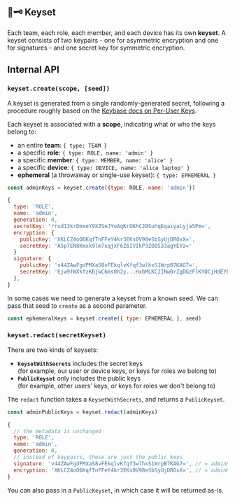 ## 🔑🗝 Keyset

Each team, each role, each member, and each device has its own **keyset**. A keyset consists of two
keypairs - one for asymmetric encryption and one for signatures - and one secret key for symmetric
encryption.

## Internal API

### `keyset.create(scope, [seed])`

A keyset is generated from a single randomly-generated secret, following a procedure roughly based
on the [Keybase docs on Per-User Keys](http://keybase.io/docs/teams/puk).

Each keyset is associated with a **scope**, indicating what or who the keys belong to:

- an entire **team**: `{ type: TEAM }`
- a specific **role**: `{ type: ROLE, name: 'admin' }`
- a specific **member**: `{ type: MEMBER, name: 'alice' }`
- a specific **device**: `{ type: DEVICE, name: 'alice laptop' }`
- **ephemeral** (a throwaway or single-use keyset): `{ type: EPHEMERAL }`

```js
const adminKeys = keyset.create({type: ROLE, name: 'admin'})

{
  type: 'ROLE',
  name: 'admin',
  generation: 0,
  secretKey: 'rrud13krDmxeY9XZSeJYoAqKrOKhCJ0SuhqEqaiyaLyja5Pm=',
  encryption: {
    publicKey: 'XKLCZ4oO6KqfTnFFeY4kr3EKs0V98eSbSyUjDROxX=',
    secretKey: 'A5p7EN8Kmxk9lm7xqjxF6Z6IVIkP3ZO8533agYEVz='
  }
  signature: {
    publicKey: 'v44ZAwFgdPMXaS8vFEkqlvKfqf3wlhxS1WrpB7KAG7=',
    secretKey: 'Ejw9fWXkfzKBjwC6ms0h2y...HxbMLKCJINwBrZgDGzFlKYQCjHdEYEknHsdoFNc2bwwO='
  },
}
```

In some cases we need to generate a keyset from a known seed. We can pass that seed to `create` as a
second parameter.

```js
const ephemeralKeys = keyset.create({ type: EPHEMERAL }, seed)
```

### `keyset.redact(secretKeyset)`

There are two kinds of keysets:

- **`KeysetWithSecrets`** includes the secret keys  
  (for example, our user or device keys, or keys for roles we belong to)
- **`PublicKeyset`** only includes the public keys  
  (for example, other users' keys, or keys for roles we don't belong to)

The `redact` function takes a `KeysetWithSecrets`, and returns a `PublicKeyset`.

```js
const adminPublicKeys = keyset.redact(adminKeys)

{
  // the metadata is unchanged
  type: 'ROLE',
  name: 'admin',
  generation: 0,
  // instead of keypairs, these are just the public keys
  signature: 'v44ZAwFgdPMXaS8vFEkqlvKfqf3wlhxS1WrpB7KAG7=', // = adminKeys.signature.publicKey
  encryption: 'XKLCZ4oO6KqfTnFFeY4kr3EKs0V98eSbSyUjDROxX=', // = adminKeys.encryption.publicKey
}
```

You can also pass in a `PublicKeyset`, in which case it will be returned as-is.
